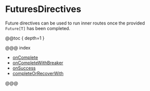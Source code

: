 <a id="futuredirectives-java"></a>
# FuturesDirectives

Future directives can be used to run inner routes once the provided `Future[T]` has been completed.

@@toc { depth=1 }

@@@ index

* [onComplete](onComplete.md)
* [onCompleteWithBreaker](onCompleteWithBreaker.md)
* [onSuccess](onSuccess.md)
* [completeOrRecoverWith](completeOrRecoverWith.md)

@@@